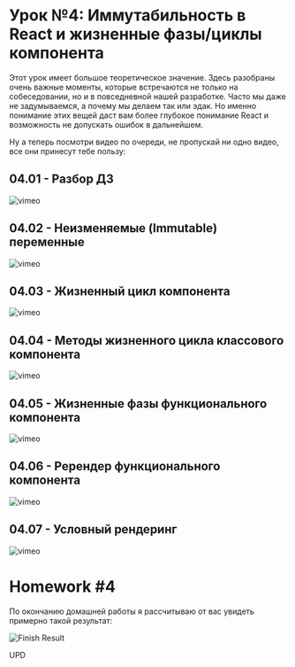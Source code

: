 # Урок №4: Иммутабильность в React и жизненные фазы/циклы компонента

Этот урок имеет большое теоретическое значение. Здесь разобраны очень важные моменты, которые встречаются не только на
собеседовании, но и в повседневной нашей разработке. Часто мы даже не задумываемся, а почему мы делаем так или эдак. Но
именно понимание этих вещей даст вам более глубокое понимание React и возможность не допускать ошибок в дальнейшем.

Ну а теперь посмотри видео по очереди, не пропускай ни одно видео, все они принесут тебе пользу:

## 04.01 - Разбор ДЗ

![vimeo](https://vimeo.com/700481232)

## 04.02 - Неизменяемые (Immutable) переменные

![vimeo](https://vimeo.com/700481326)


## 04.03 - Жизненный цикл компонента

![vimeo](https://vimeo.com/700483500)


## 04.04 - Методы жизненного цикла классового компонента

![vimeo](https://vimeo.com/700486681)

## 04.05 - Жизненные фазы функционального компонента

![vimeo](https://vimeo.com/700486760)


## 04.06 - Ререндер функционального компонента

![vimeo](https://vimeo.com/700486853)


## 04.07 - Условный рендеринг

![vimeo](https://vimeo.com/700487390)


# Homework #4

По окончанию домашней работы я рассчитываю от вас увидеть примерно такой результат:

![Finish Result](https://firebasestorage.googleapis.com/v0/b/it-course-84ddd.appspot.com/o/course%2Freact%2F04%2FFinishResult.gif?alt=media&token=8f742c15-f3bd-4428-b0b8-146eaabf58ec)

UPD
